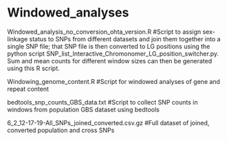 # Windowed_analyses
Windowed_analysis_no_conversion_ohta_version.R #Script to assign sex-linkage status to SNPs from different datasets and join them together into a single SNP file; that SNP file is then converted to LG positions using the python script SNP_list_Interactive_Chromonomer_LG_position_switcher.py. Sum and mean counts for different window sizes can then be generated using this R script.

Windowing_genome_content.R #Script for windowed analyses of gene and repeat content

bedtools_snp_counts_GBS_data.txt #Script to collect SNP counts in windows from population GBS dataset using bedtools

6_2_12-17-19-All_SNPs_joined_converted.csv.gz #Full dataset of joined, converted population and cross SNPs